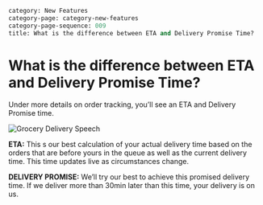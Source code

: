```meta
category: New Features
category-page: category-new-features
category-page-sequence: 009
title: What is the difference between ETA and Delivery Promise Time? 
```

# What is the difference between ETA and Delivery Promise Time? 

Under more details on order tracking, you’ll see an ETA and Delivery Promise time.

![Grocery Delivery Speech](images/image-newfeatures-delivery-etavpromise.png)


**ETA:** This s our best calculation of your actual delivery time based on the orders that are before yours in the queue as well as the current delivery time. This time updates live as circumstances change.

**DELIVERY PROMISE:** We’ll try our best to achieve this promised delivery time. If we deliver more than 30min later than this time, your delivery is on us. 